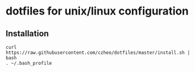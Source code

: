 dotfiles for unix/linux configuration
===========================

Installation
------------------

    curl https://raw.githubusercontent.com/czheo/dotfiles/master/install.sh | bash
    . ~/.bash_profile

